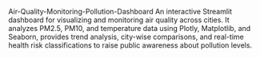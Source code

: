 Air-Quality-Monitoring-Pollution-Dashboard
An interactive Streamlit dashboard for visualizing and monitoring air quality across cities. It analyzes PM2.5, PM10, and temperature data using Plotly, Matplotlib, and Seaborn, provides trend analysis, city-wise comparisons, and real-time health risk classifications to raise public awareness about pollution levels.
